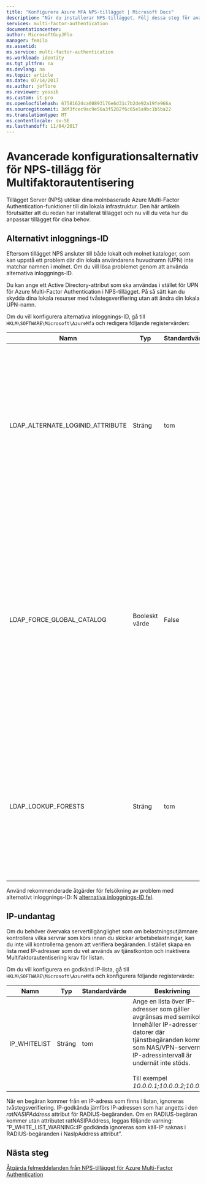 ```yaml
---
title: "Konfigurera Azure MFA NPS-tillägget | Microsoft Docs"
description: "När du installerar NPS-tillägget, Följ dessa steg för avancerad konfiguration som vitlistning av IP- och UPN-ersättning."
services: multi-factor-authentication
documentationcenter: 
author: MicrosoftGuyJFlo
manager: femila
ms.assetid: 
ms.service: multi-factor-authentication
ms.workload: identity
ms.tgt_pltfrm: na
ms.devlang: na
ms.topic: article
ms.date: 07/14/2017
ms.author: joflore
ms.reviewer: yossib
ms.custom: it-pro
ms.openlocfilehash: 67581624ca00893176e6d31c7b2de92a19fe966a
ms.sourcegitcommit: 3df3fcec9ac9e56a3f5282f6c65e5a9bc1b5ba22
ms.translationtype: MT
ms.contentlocale: sv-SE
ms.lasthandoff: 11/04/2017
---
```

# <a name="advanced-configuration-options-for-the-nps-extension-for-multi-factor-authentication"></a>Avancerade konfigurationsalternativ för NPS-tillägg för Multifaktorautentisering

Tillägget Server (NPS) utökar dina molnbaserade Azure Multi-Factor Authentication-funktioner till din lokala infrastruktur. Den här artikeln förutsätter att du redan har installerat tillägget och nu vill du veta hur du anpassar tillägget för dina behov. 

## <a name="alternate-login-id"></a>Alternativt inloggnings-ID

Eftersom tillägget NPS ansluter till både lokalt och molnet kataloger, som kan uppstå ett problem där din lokala användarens huvudnamn (UPN) inte matchar namnen i molnet. Om du vill lösa problemet genom att använda alternativa inloggnings-ID. 

Du kan ange ett Active Directory-attribut som ska användas i stället för UPN för Azure Multi-Factor Authentication i NPS-tillägget. På så sätt kan du skydda dina lokala resurser med tvåstegsverifiering utan att ändra din lokala UPN-namn. 

Om du vill konfigurera alternativa inloggnings-ID, gå till `HKLM\SOFTWARE\Microsoft\AzureMfa` och redigera följande registervärden:

| Namn | Typ | Standardvärde | Beskrivning |
| ---- | ---- | ------------- | ----------- |
| LDAP_ALTERNATE_LOGINID_ATTRIBUTE | Sträng | tom | Ange namnet på Active Directory-attribut som du vill använda i stället för UPN. Det här attributet används som AlternateLoginId-attribut. Om värdet anges till en [giltigt Active Directory-attribut](https://msdn.microsoft.com/library/ms675090.aspx) (till exempel e-post eller displayName), sedan attributets värde används i stället för användarens UPN för autentisering. Om värdet är tomt eller inte konfigurerad, sedan AlternateLoginId är inaktiverat och användarens UPN används för autentisering. |
| LDAP_FORCE_GLOBAL_CATALOG | Booleskt värde | False | Använd den här flaggan för att framtvinga användningen av den globala katalogen för LDAP-sökningar när du söker efter AlternateLoginId. Konfigurera en domänkontrollant som en Global katalog, lägga till attributet AlternateLoginId i den globala katalogen och sedan aktivera den här flaggan. <br><br> Om LDAP_LOOKUP_FORESTS konfigureras (inte tomt) **flaggan tillämpas som SANT**, oavsett värdet för registerinställningen. I det här fallet kräver filnamnstillägget NPS den globala katalogen som ska konfigureras med attributet AlternateLoginId för varje skog. |
| LDAP_LOOKUP_FORESTS | Sträng | tom | Ange en avgränsas med semikolon lista över skogar för att söka efter. Till exempel *contoso.com;foobar.com*. Om det här registervärdet som är konfigurerad, söker NPS-tillägget upprepade gånger alla skogar i den ordning som de visas i listan, och returnerar det första lycka AlternateLoginId värdet. Om det här registervärdet som inte är konfigurerad är AlternateLoginId sökning begränsad till den aktuella domänen.|

Använd rekommenderade åtgärder för felsökning av problem med alternativt inloggnings-ID: N [alternativa inloggnings-ID fel](multi-factor-authentication-nps-errors.md#alternate-login-id-errors).

## <a name="ip-exceptions"></a>IP-undantag

Om du behöver övervaka servertillgänglighet som om belastningsutjämnare kontrollera vilka servrar som körs innan du skickar arbetsbelastningar, kan du inte vill kontrollerna genom att verifiera begäranden. I stället skapa en lista med IP-adresser som du vet används av tjänstkonton och inaktivera Multifaktorautentisering krav för listan. 

Om du vill konfigurera en godkänd IP-lista, gå till `HKLM\SOFTWARE\Microsoft\AzureMfa` och konfigurera följande registervärde: 

| Namn | Typ | Standardvärde | Beskrivning |
| ---- | ---- | ------------- | ----------- |
| IP_WHITELIST | Sträng | tom | Ange en lista över IP-adresser som gäller avgränsas med semikolon. Innehåller IP-adresser för datorer där tjänstbegäranden kommer som NAS/VPN-servern. IP-adressintervall är undernät inte stöds. <br><br> Till exempel *10.0.0.1;10.0.0.2;10.0.0.3*.

När en begäran kommer från en IP-adress som finns i listan, ignoreras tvåstegsverifiering. IP-godkända jämförs IP-adressen som har angetts i den *ratNASIPAddress* attribut för RADIUS-begäranden. Om en RADIUS-begäran kommer utan attributet ratNASIPAddress, loggas följande varning: ”P_WHITE_LIST_WARNING::IP godkända ignoreras som käll-IP saknas i RADIUS-begäranden i NasIpAddress attribut”.

## <a name="next-steps"></a>Nästa steg

[Åtgärda felmeddelanden från NPS-tillägget för Azure Multi-Factor Authentication](multi-factor-authentication-nps-errors.md)